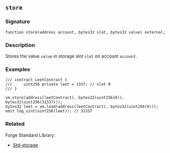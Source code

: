 ## `store`

### Signature

```solidity
function store(address account, bytes32 slot, bytes32 value) external;
```

### Description

Stores the value `value` in storage slot `slot` on account `account`.

### Examples

```solidity
/// contract LeetContract {
///     uint256 private leet = 1337; // slot 0
/// }

vm.store(address(leetContract), bytes32(uint256(0)), bytes32(uint256(31337)));
bytes32 leet = vm.load(address(leetContract), bytes32(uint256(0)));
emit log_uint(uint256(leet)); // 31337
```

### Related

Forge Standard Library:

- [Std-storage](../reference/forge-std/std-storage.md)